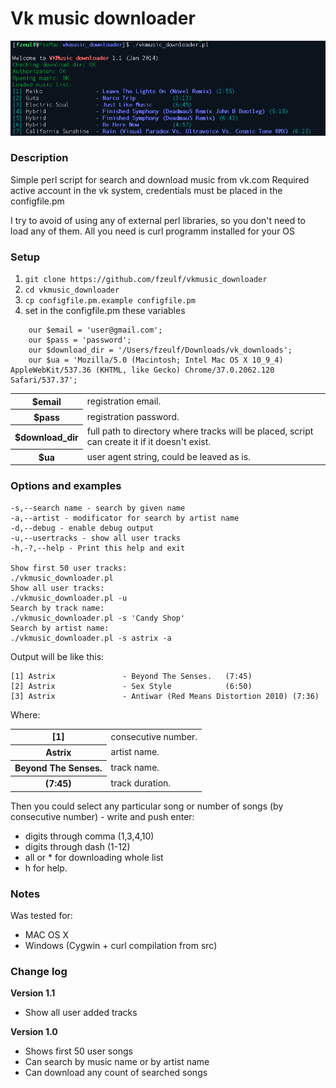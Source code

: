 # Vk music downloader
![image](https://raw.githubusercontent.com/fzeulf/vkmusic_downloader/master/executed.png)
### Description
Simple perl script for search and download music from vk.com
Required active account in the vk system, credentials must be placed in the configfile.pm

I try to avoid of using any of external perl libraries, so you don't need to load any of them.
All you need is curl programm installed for your OS

### Setup
1. `git clone https://github.com/fzeulf/vkmusic_downloader`
2. `cd vkmusic_downloader`
3. `cp configfile.pm.example configfile.pm`
4. set in the configfile.pm these variables

```
    our $email = 'user@gmail.com';
    our $pass = 'password';
    our $download_dir = '/Users/fzeulf/Downloads/vk_downloads';
    our $ua = 'Mozilla/5.0 (Macintosh; Intel Mac OS X 10_9_4) AppleWebKit/537.36 (KHTML, like Gecko) Chrome/37.0.2062.120 Safari/537.37';
```

<table>
<tr> <th>$email <td>registration email.
<tr> <th>$pass <td>registration password.
<tr> <th>$download_dir <td>full path to directory where tracks will be placed, script can create it if it doesn't exist.
<tr> <th>$ua <td>user agent string, could be leaved as is.
</table>

### Options and examples
    -s,--search name - search by given name
    -a,--artist - modificator for search by artist name
    -d,--debug - enable debug output
    -u,--usertracks - show all user tracks
    -h,-?,--help - Print this help and exit

    Show first 50 user tracks:
    ./vkmusic_downloader.pl
    Show all user tracks:
    ./vkmusic_downloader.pl -u
    Search by track name:
    ./vkmusic_downloader.pl -s 'Candy Shop'
    Search by artist name:
    ./vkmusic_downloader.pl -s astrix -a

Output will be like this:

```
[1] Astrix               - Beyond The Senses.   (7:45)
[2] Astrix               - Sex Style            (6:50)
[3] Astrix               - Antiwar (Red Means Distortion 2010) (7:36)
```

Where:
<table>
<tr> <th>[1]<td>consecutive number.
<tr> <th>Astrix<td>artist name.
<tr> <th>Beyond The Senses.<td>track name.
<tr> <th>(7:45)<td>track duration.
</table>

Then you could select any particular song or number of songs (by consecutive number) - write and push enter:

- digits through comma (1,3,4,10)
- digits through dash (1-12)
- all or * for downloading whole list
- h for help.

### Notes

Was tested for:
- MAC OS X
- Windows (Cygwin + curl compilation from src)

### Change log
**Version 1.1**

- Show all user added tracks

**Version 1.0**

- Shows first 50 user songs
- Can search by music name or by artist name
- Can download any count of searched songs
